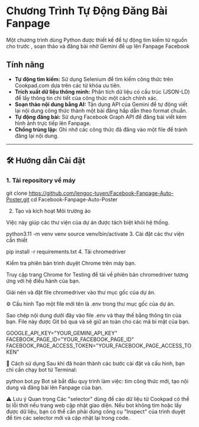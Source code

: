 # Chương Trình Tự Động Đăng Bài Fanpage

Một chương trình dùng Python được thiết kế để tự động tìm kiếm từ nguồn cho trước , soạn thảo và đăng bài nhờ Gemini để up lên Fanpage Facebook

## Tính năng

- **Tự động tìm kiếm:** Sử dụng Selenium để tìm kiếm công thức trên Cookpad.com dựa trên các từ khóa ưu tiên.
- **Trích xuất dữ liệu thông minh:** Phân tích dữ liệu có cấu trúc (JSON-LD) để lấy thông tin chi tiết của công thức một cách chính xác.
- **Soạn thảo nội dung bằng AI:** Tận dụng API của Gemini để tự động viết lại nội dung công thức thành một bài đăng hấp dẫn theo format chuẩn.
- **Tự động đăng bài:** Sử dụng Facebook Graph API để đăng bài viết kèm hình ảnh trực tiếp lên Fanpage.
- **Chống trùng lặp:** Ghi nhớ các công thức đã đăng vào một file để tránh đăng lại nội dung.

---

## 🛠️ Hướng dẫn Cài đặt

### 1. Tải repository về máy

git clone https://github.com/lengoc-tuyen/Facebook-Fanpage-Auto-Poster.git
cd Facebook-Fanpage-Auto-Poster

2. Tạo và kích hoạt Môi trường ảo

Việc này giúp các thư viện của dự án được tách biệt khỏi hệ thống.


python3.11 -m venv venv
source venv/bin/activate
3. Cài đặt các thư viện cần thiết


pip install -r requirements.txt
4. Tải chromedriver

Kiểm tra phiên bản trình duyệt Chrome trên máy bạn.

Truy cập trang Chrome for Testing để tải về phiên bản chromedriver tương ứng với hệ điều hành của bạn.

Giải nén và đặt file chromedriver vào thư mục gốc của dự án.

⚙️ Cấu hình
Tạo một file mới tên là .env trong thư mục gốc của dự án.

Sao chép nội dung dưới đây vào file .env và thay thế bằng thông tin của bạn. File này được Git bỏ qua và sẽ giữ an toàn cho các mã bí mật của bạn.

GOOGLE_API_KEY="YOUR_GEMINI_API_KEY"
FACEBOOK_PAGE_ID="YOUR_FACEBOOK_PAGE_ID"
FACEBOOK_PAGE_ACCESS_TOKEN="YOUR_FACEBOOK_PAGE_ACCESS_TOKEN"

🚀 Cách sử dụng
Sau khi đã hoàn thành các bước cài đặt và cấu hình, bạn chỉ cần chạy bot từ Terminal:


python bot.py
Bot sẽ bắt đầu quy trình làm việc: tìm công thức mới, tạo nội dung và đăng bài lên Fanpage của bạn.

⚠️ Lưu ý Quan trọng
Các "selector" dùng để cào dữ liệu từ Cookpad có thể bị lỗi thời nếu trang web cập nhật giao diện. Nếu bot không tìm hoặc lấy được dữ liệu, bạn có thể cần phải dùng công cụ "Inspect" của trình duyệt để tìm các selector mới và cập nhật lại trong code.
